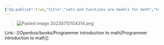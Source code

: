 ```yaml
---
{"dg-publish":true,"title":"sets and functions are models for math","tags":["quotes"],"date":"2023-07-10T10:43:13+03:00","modified_at":"2023-10-27T12:34:21+04:00","alias":"sets and functions are models for math","dg-path":"/quotes/202307101043.md","permalink":"/quotes/202307101043/","dgPassFrontmatter":true}
---
```



> ![Pasted image 20230710104314.png](/openbox/assets/img/Pasted%20image%2020230710104314.png)

Link:: [[Openbox/books/Programmer introduction to math|Programmer introduction to math]]

